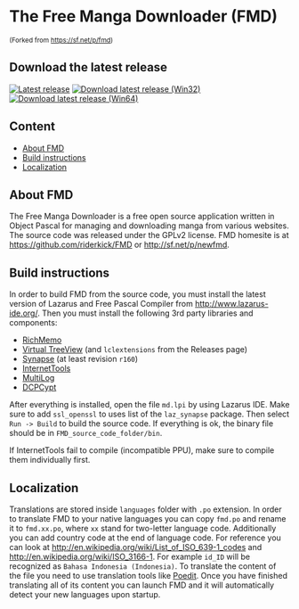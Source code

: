 # The Free Manga Downloader (FMD)

<sup>(Forked from https://sf.net/p/fmd)</sup>

## Download the latest release

[![Latest release](https://img.shields.io/github/release/riderkick/FMD.svg)](https://github.com/riderkick/FMD/releases/latest) [![Download latest release (Win32)](https://img.shields.io/github/downloads/riderkick/FMD/latest/fmd_0.9.157.0.7z.svg?label=Win32)](https://github.com/riderkick/FMD/releases/download/0.9.157.0/fmd_0.9.157.0.7z) [![Download latest release (Win64)](https://img.shields.io/github/downloads/riderkick/FMD/latest/fmd_0.9.157.0_Win64.7z.svg?label=Win64)](https://github.com/riderkick/FMD/releases/download/0.9.157.0/fmd_0.9.157.0_Win64.7z)

## Content

- [About FMD](#about-fmd)
- [Build instructions](#build-instructions)
- [Localization](#localization)

## About FMD

The Free Manga Downloader is a free open source application written in Object Pascal for managing and downloading manga from various websites. The source code was released under the GPLv2 license. FMD homesite is at https://github.com/riderkick/FMD or http://sf.net/p/newfmd.

## Build instructions

In order to build FMD from the source code, you must install the latest version of Lazarus and Free Pascal Compiler from http://www.lazarus-ide.org/. Then you must install the following 3rd party libraries and components:

 - [RichMemo](https://sourceforge.net/p/lazarus-ccr/svn/HEAD/tree/components/richmemo/)
 - [Virtual TreeView](https://github.com/blikblum/VirtualTreeView-Lazarus/tree/lazarus-v4) (and `lclextensions` from the Releases page)
 - [Synapse](https://sourceforge.net/p/synalist/code/HEAD/tree/trunk/) (at least revision `r160`)
 - [InternetTools](https://github.com/benibela/internettools) 
 - [MultiLog](https://github.com/blikblum/multilog)
 - [DCPCypt](https://sourceforge.net/projects/lazarus-ccr/)

After everything is installed, open the file `md.lpi` by using Lazarus IDE. Make sure to add `ssl_openssl` to uses list of the `laz_synapse` package.
Then select `Run -> Build` to build the source code. If everything is ok, the binary file should be in `FMD_source_code_folder/bin`.

If InternetTools fail to compile (incompatible PPU), make sure to compile them individually first.

## Localization

Translations are stored inside `languages` folder with `.po` extension. In order to translate FMD to your native languages you can copy `fmd.po` and rename it to `fmd.xx.po`, where `xx` stand for two-letter language code. Additionally you can add country code at the end of language code. For reference you can look at http://en.wikipedia.org/wiki/List_of_ISO_639-1_codes and http://en.wikipedia.org/wiki/ISO_3166-1. For example `id_ID` will be recognized as `Bahasa Indonesia (Indonesia)`. To translate the content of the file you need to use translation tools like [Poedit](https://poedit.net). Once you have finished translating all of its content you can launch FMD and it will automatically detect your new languages upon startup.
